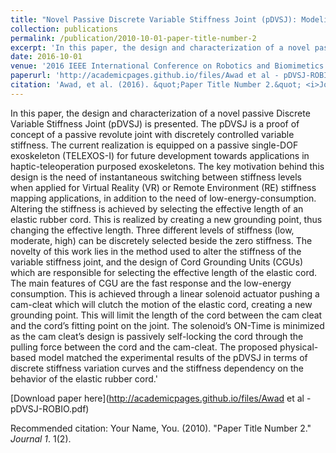 ```yaml
---
title: "Novel Passive Discrete Variable Stiffness Joint (pDVSJ): Modeling, Design, and Characterization"
collection: publications
permalink: /publication/2010-10-01-paper-title-number-2
excerpt: 'In this paper, the design and characterization of a novel passive Discrete Variable Stiffness Joint (pDVSJ) is presented. The pDVSJ is a proof of concept of a passive revolute joint with discretely controlled variable stiffness. The current realization is equipped on a passive single-DOF exoskeleton (TELEXOS-I) for future development towards applications in haptic-teleoperation purposed exoskeletons. The key motivation behind this design is the need of instantaneous switching between stiffness levels when applied for Virtual Reality (VR) or Remote Environment (RE) stiffness mapping applications, in addition to the need of low-energy-consumption. Altering the stiffness is achieved by selecting the effective length of an elastic rubber cord. This is realized by creating a new grounding point, thus changing the effective length. Three different levels of stiffness (low, moderate, high) can be discretely selected beside the zero stiffness. The novelty of this work lies in the method used to alter the stiffness of the variable stiffness joint, and the design of Cord Grounding Units (CGUs) which are responsible for selecting the effective length of the elastic cord. The main features of CGU are the fast response and the low-energy consumption. This is achieved through a linear solenoid actuator pushing a cam-cleat which will clutch the motion of the elastic cord, creating a new grounding point. This will limit the length of the cord between the cam cleat and the cord’s fitting point on the joint. The solenoid’s ON-Time is minimized as the cam cleat’s design is passively self-locking the cord through the pulling force between the cord and the cam-cleat. The proposed physical-based model matched the experimental results of the pDVSJ in terms of discrete stiffness variation curves and the stiffness dependency on the behavior of the elastic rubber cord.'
date: 2016-10-01
venue: '2016 IEEE International Conference on Robotics and Biomimetics'
paperurl: 'http://academicpages.github.io/files/Awad et al - pDVSJ-ROBIO.pdf'
citation: 'Awad, et al. (2016). &quot;Paper Title Number 2.&quot; <i>Journal 1</i>. 1(2).'
---
```

In this paper, the design and characterization of a novel passive Discrete Variable Stiffness Joint (pDVSJ) is presented. The pDVSJ is a proof of concept of a passive revolute joint with discretely controlled variable stiffness. The current realization is equipped on a passive single-DOF exoskeleton (TELEXOS-I) for future development towards applications in haptic-teleoperation purposed exoskeletons. The key motivation behind this design is the need of instantaneous switching between stiffness levels when applied for Virtual Reality (VR) or Remote Environment (RE) stiffness mapping applications, in addition to the need of low-energy-consumption. Altering the stiffness is achieved by selecting the effective length of an elastic rubber cord. This is realized by creating a new grounding point, thus changing the effective length. Three different levels of stiffness (low, moderate, high) can be discretely selected beside the zero stiffness. The novelty of this work lies in the method used to alter the stiffness of the variable stiffness joint, and the design of Cord Grounding Units (CGUs) which are responsible for selecting the effective length of the elastic cord. The main features of CGU are the fast response and the low-energy consumption. This is achieved through a linear solenoid actuator pushing a cam-cleat which will clutch the motion of the elastic cord, creating a new grounding point. This will limit the length of the cord between the cam cleat and the cord’s fitting point on the joint. The solenoid’s ON-Time is minimized as the cam cleat’s design is passively self-locking the cord through the pulling force between the cord and the cam-cleat. The proposed physical-based model matched the experimental results of the pDVSJ in terms of discrete stiffness variation curves and the stiffness dependency on the behavior of the elastic rubber cord.'

[Download paper here](http://academicpages.github.io/files/Awad et al - pDVSJ-ROBIO.pdf)

Recommended citation: Your Name, You. (2010). "Paper Title Number 2." <i>Journal 1</i>. 1(2).
